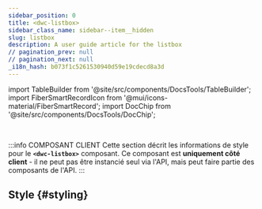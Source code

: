 ```yaml
---
sidebar_position: 0
title: <dwc-listbox>
sidebar_class_name: sidebar--item__hidden
slug: listbox
description: A user guide article for the listbox
// pagination_prev: null
// pagination_next: null
_i18n_hash: b073f1c5261530940d59e19cdecd8a3d
---
```

import TableBuilder from '@site/src/components/DocsTools/TableBuilder';
import FiberSmartRecordIcon from '@mui/icons-material/FiberSmartRecord';
import DocChip from '@site/src/components/DocsTools/DocChip';

<DocChip chip='shadow' />

<br />

:::info COMPOSANT CLIENT
Cette section décrit les informations de style pour le **`<dwc-listbox>`** composant. Ce composant est **uniquement côté client** - il ne peut pas être instancié seul via l'API, mais peut faire partie des composants de l'API.
:::

## Style {#styling}

<TableBuilder name="dwc-listbox" clientComponent />
